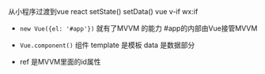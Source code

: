 从小程序过渡到vue
    react setState() setData()
    vue v-if wx:if

- `new Vue({el: '#app'})` 就有了MVVM 的能力
    #app的内部由Vue接管MVVM

- `Vue.component()` 组件
    template 是模板
    data 是数据部分
- ref 是MVVM里面的id属性